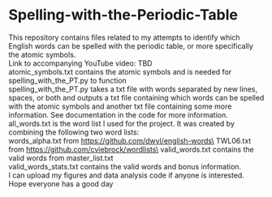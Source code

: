 # Spelling-with-the-Periodic-Table
This repository contains files related to my attempts to identify which English words can be spelled with the periodic table, or more specifically the atomic symbols.\
Link to accompanying YouTube video: TBD\
atomic_symbols.txt contains the atomic symbols and is needed for spelling_with_the_PT.py to function\
spelling_with_the_PT.py takes a txt file with words separated by new lines, spaces, or both and outputs a txt file containing which words can be spelled with the atomic symbols and another txt file containing some more information. See documentation in the code for more information.\
all_words.txt is the word list I used for the project. It was created by combining the following two word lists:\
words_alpha.txt from https://github.com/dwyl/english-words\
TWL06.txt from https://github.com/cviebrock/wordlists\
valid_words.txt contains the valid words from master_list.txt\
valid_words_stats.txt contains the valid words and bonus information.\
I can upload my figures and data analysis code if anyone is interested.\
Hope everyone has a good day
